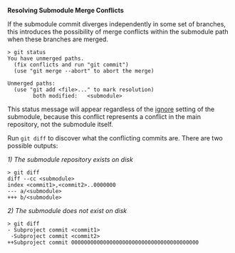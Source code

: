 <b>Resolving Submodule Merge Conflicts</b>

If the submodule commit diverges independently in some set of branches, this introduces the possibility of merge conflicts within the submodule path when these branches are merged.

```
> git status
You have unmerged paths.
  (fix conflicts and run "git commit")
  (use "git merge --abort" to abort the merge)

Unmerged paths:
  (use "git add <file>..." to mark resolution)
        both modified:   <submodule>
```

This status message will appear regardless of the [ignore](https://git-scm.com/docs/gitmodules#gitmodules-submoduleltnamegtignore) setting of the submodule, because this conflict represents a conflict in the main repository, not the submodule itself.

Run ```git diff``` to discover what the conflicting commits are. There are two possible outputs:

<i>1) The submodule repository exists on disk</i>

```
> git diff
diff --cc <submodule>
index <commit1>,<commit2>..0000000
--- a/<submodule>
+++ b/<submodule>
```

<i>2) The submodule does not exist on disk</i>

```
> git diff
- Subproject commit <commit1>
 -Subproject commit <commit2>
++Subproject commit 0000000000000000000000000000000000000000
```

